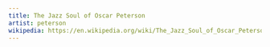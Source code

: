 ```yaml
---
title: The Jazz Soul of Oscar Peterson
artist: peterson
wikipedia: https://en.wikipedia.org/wiki/The_Jazz_Soul_of_Oscar_Peterson
---
```

